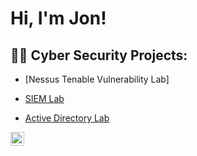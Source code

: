 <h1>Hi, I'm Jon! 
<h2>👨‍💻 Cyber Security Projects:</h2>


  - [Nessus Tenable Vulnerability Lab]

  - [SIEM Lab](https://github.com/joshmadakor1/4chan-Image-Analysis-Middleware-C964) 

  - [Active Directory Lab](https://github.com/joshmadakor1/Sentinel-Lab)



[<img align="left" alt="JoshMadakor | LinkedIn" width="22px" src="https://cdn.jsdelivr.net/npm/simple-icons@v3/icons/linkedin.svg" />][linkedin]



[linkedin]: https://linkedin.com/in/joshmadakor

<!--
**joshmadakor1/joshmadakor1** is a ✨ _special_ ✨ repository because its `README.md` (this file) appears on your GitHub profile.

Here are some ideas to get you started:

- 🔭 I’m currently working on ...
- 🌱 I’m currently learning ...
- 👯 I’m looking to collaborate on ...
- 🤔 I’m looking for help with ...
- 💬 Ask me about ...
- 📫 How to reach me: ...
- 😄 Pronouns: ...
- ⚡ Fun fact: ...
-->
